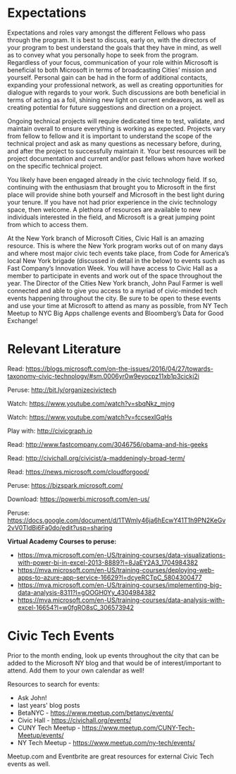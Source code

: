 # Expectations
Expectations and roles vary amongst the different Fellows who pass through the program. It is best to discuss, early on, with the directors of your program to best understand the goals that they have in mind, as well as to convey what you personally hope to seek from the program. Regardless of your focus, communication of your role within Microsoft is beneficial to both Microsoft in terms of broadcasting Cities’ mission and yourself. Personal gain can be had in the form of additional contacts, expanding your professional network, as well as creating opportunities for dialogue with regards to your work. Such discussions are both beneficial in terms of acting as a foil, shining new light on current endeavors, as well as creating potential for future suggestions and direction on a project. 

Ongoing technical projects will require dedicated time to test, validate, and maintain overall to ensure everything is working as expected. Projects vary from fellow to fellow and it is important to understand the scope of the technical project and ask as many questions as necessary before, during, and after the project to successfully maintain it. Your best resources will be project documentation and current and/or past fellows whom have worked on the specific technical project.

You likely have been engaged already in the civic technology field. If so, continuing with the enthusiasm that brought you to Microsoft in the first place will provide shine both yourself and Microsoft in the best light during your tenure. If you have not had prior experience in the civic technology space, then welcome. A plethora of resources are available to new individuals interested in the field, and Microsoft is a great jumping point from which to access them. 

At the New York branch of Microsoft Cities, Civic Hall is an amazing resource. This is where the New York program works out of on many days and where most major civic tech events take place, from Code for America’s local New York brigade (discussed in detail in the below) to events such as Fast Company’s Innovation Week. You will have access to Civic Hall as a member to participate in events and work out of the space throughout the year. The Director of the Cities New York branch, John Paul Farmer is well connected and able to give you access to a myriad of civic-minded tech events happening throughout the city. Be sure to be open to these events and use your time at Microsoft to attend as many as possible, from NY Tech Meetup to NYC Big Apps challenge events and Bloomberg’s Data for Good Exchange!

# Relevant Literature
Read: <https://blogs.microsoft.com/on-the-issues/2016/04/27/towards-taxonomy-civic-technology/#sm.0006yr0w9eyocpz11xb1p3cickj2i>

Peruse: <http://bit.ly/organizecivictech>

Watch: <https://www.youtube.com/watch?v=sbqNkz_mjng>

Watch: <https://www.youtube.com/watch?v=fccsexIGqHs>

Play with: <http://civicgraph.io>

Read: <http://www.fastcompany.com/3046756/obama-and-his-geeks>

Read: <http://civichall.org/civicist/a-maddeningly-broad-term/>

Read: <https://news.microsoft.com/cloudforgood/>

Peruse: <https://bizspark.microsoft.com/>

Download: <https://powerbi.microsoft.com/en-us/>

Peruse: <https://docs.google.com/document/d/1TWmly46ja6hEcwY41T1h9PN2KeGv2vV0TldBi6Fa0do/edit?usp=sharing>


**Virtual Academy Courses to peruse:**

- <https://mva.microsoft.com/en-US/training-courses/data-visualizations-with-power-bi-in-excel-2013-8889?l=8JaEY2A3_1704984382>
- <https://mva.microsoft.com/en-US/training-courses/deploying-web-apps-to-azure-app-service-16629?l=dcyeRCTpC_5804300477>
- <https://mva.microsoft.com/en-US/training-courses/implementing-big-data-analysis-8311?l=gOOGH0Yy_4304984382>
- <https://mva.microsoft.com/en-US/training-courses/data-analysis-with-excel-16654?l=w0fgRO8sC_306573942>

# Civic Tech Events

Prior to the month ending, look up events throughout the city that can be added to the Microsoft NY blog and that would be of interest/important to attend. Add them to your own calendar as well!

Resources to search for events:

- Ask John!
- last years' blog posts
- BetaNYC - <https://www.meetup.com/betanyc/events/>
- Civic Hall - <https://civichall.org/events/>
- CUNY Tech Meetup - <https://www.meetup.com/CUNY-Tech-Meetup/events/>
- NY Tech Meetup - <https://www.meetup.com/ny-tech/events/>

Meetup.com and Eventbrite are great resources for external Civic Tech events as well.
